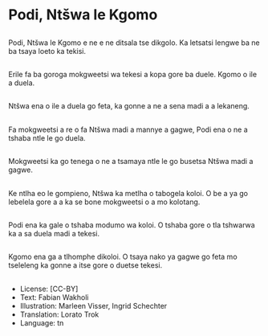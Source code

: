 # Podi, Ntšwa le Kgomo

##
Podi, Ntšwa le Kgomo e
ne e ne ditsala tse
dikgolo. Ka letsatsi
lengwe ba ne ba tsaya
loeto ka tekisi.

##
Erile fa ba goroga
mokgweetsi wa tekesi a
kopa gore ba duele.
Kgomo o ile a duela.

##
Ntšwa ena o ile a duela
go feta, ka gonne a ne
a sena madi a a
lekaneng.

##
Fa mokgweetsi a re o fa
Ntšwa madi a mannye a
gagwe, Podi ena o ne a
tshaba ntle le go duela.

##
Mokgweetsi ka go
tenega o ne a tsamaya
ntle le go busetsa
Ntšwa madi a gagwe.

##
Ke ntlha eo le
gompieno, Ntšwa ka
metlha o tabogela koloi.
O be a ya go lebelela
gore a a ka se bone
mokgweetsi o a mo
kolotang.

##
Podi ena ka gale o
tshaba modumo wa
koloi. O tshaba gore o
tla tshwarwa ka a sa
duela madi a tekesi.

##
Kgomo ena ga a
tlhomphe dikoloi. O
tsaya nako ya gagwe go
feta mo tseleleng ka
gonne a itse gore o
duetse tekesi.

##
* License: [CC-BY]
* Text: Fabian Wakholi
* Illustration: Marleen Visser, Ingrid Schechter
* Translation: Lorato Trok
* Language: tn
